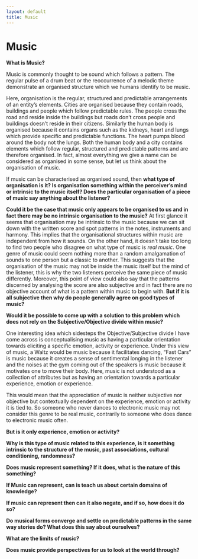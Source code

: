 ```yaml
---
layout: default
title: Music
---
```


# Music

**What is Music?**

Music is commonly thought to be sound which follows a pattern. The regular pulse of a drum beat or the reoccurrence of a melodic theme demonstrate an organised structure which we humans identify to be music. 

Here, organisation is the regular, structured and predictable arrangements of an entity’s elements. Cities are organised because they contain roads, buildings and people which follow predictable rules. The people cross the road and reside inside the buildings but roads don’t cross people and buildings doesn’t reside in their citizens. Similarly the human body is organised because it contains organs such as the kidneys, heart and lungs which provide specific and predictable functions. The heart pumps blood around the body not the lungs. Both the human body and a city contains elements which follow regular, structured and predictable patterns and are therefore organised. In fact, almost everything we give a name can be considered as organised in some sense, but let us think about the organisation of music. 

If music can be characterised as organised sound, then **what type of organisation is it? Is organisation something within the perceiver’s mind or intrinsic to the music itself? Does the particular organisation of a piece of music say anything about the listener?**

**Could it be the case that music only appears to be organised to us and in fact there may be no intrinsic organisation to the music?** 
At first glance it seems that organisation may be intrinsic to the music because we can sit down with the written score and spot patterns in the notes, instruments and harmony. This implies that the organisational structures within music are independent from how it sounds. On the other hand, it doesn’t take too long to find two people who disagree on what type of music is _real music_. One genre of music could seem nothing more than a random amalgamation of sounds to one person but a classic to another. This suggests that the organisation of the music may not be inside the music itself but the mind of the listener, this is why the two listeners perceive the same piece of music differently. Moreover, this point of view could also say that the patterns discerned by analysing the score are also subjective and in fact there are no objective account of what is a pattern within music to begin with.
**But if it is all subjective then why do people generally agree on good types of music?**

**Would it be possible to come up with a solution to this problem which does not rely on the Subjective/Objective divide within music?** 

One interesting idea which sidesteps the Objective/Subjective divide I have come across is conceptualising music as having a particular orientation towards eliciting a specific emotion, activity or experience. Under this view of music, a Waltz would be music because it facilitates dancing, “Fast Cars” is music because it creates a sense of sentimental longing in the listener and the noises at the gym coming out of the speakers is music because it motivates one to move their body. Here, music is not understood as a collection of attributes but as having an orientation towards a particular experience, emotion or experience.

This would mean that the appreciation of music is neither subjective nor objective but contextually dependent on the experience, emotion or activity it is tied to. So someone who never dances to electronic music may not consider this genre to be real music, contrarily to someone who does dance to electronic music often.

**But is it only experience, emotion or activity?**

**Why is this type of music related to this experience, is it something intrinsic to the structure of the music, past associations, cultural conditioning, randomness?**

**Does music represent something? If it does, what is the nature of this something?**


**If Music can represent, can is teach us about certain domains of knowledge?**

**If music can represent then can it also negate, and if so, how does it do so?**

**Do musical forms converge and settle on predictable patterns in the same way stories do? What does this say about ourselves?**

**What are the limits of music?**

**Does music provide perspectives for us to look at the world through?**